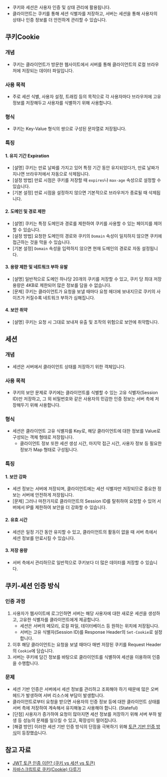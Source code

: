 - 쿠키와 세션은 사용자 인증 및 상태 관리에 활용됩니다. 
- 클라이언트는 쿠키를 통해 세션 식별자를 저장하고, 서버는 세션을 통해 사용자의 상태나 인증 정보를 더 안전하게 관리할 수 있습니다.

## 쿠키Cookie
### 개념
- 쿠키는 클라이언트가 방문한 웹사이트에서 서버를 통해 클라이언트의 로컬 브라우저에 저장되는 데이터 파일입니다.
### 사용 목적
- 주로 세션 식별, 사용자 설정, 트래킹 등의 목적으로 각 사용자마다 브라우저에 고유 정보를 저장해두고 사용자를 식별하기 위해 사용합니다.
### 형식
- 쿠키는 Key-Value 형식의 쌍으로 구성된 문자열로 저장됩니다.
### 특징
#### 1. 유지 기간 Expiration
- [설명] 쿠키는 만료 날짜를 가지고 있어 특정 기간 동안 유지되었다가, 만료 날짜가 지나면 브라우저에서 자동으로 삭제됩니다.
- [설정 방법] 만료 시점은 쿠키를 저장할 때 `expires`나 `max-age` 속성으로 설정할 수 있습니다.
- [기본 설정] 만료 시점을 설정하지 않으면 기본적으로 브라우저가 종료될 때 삭제됩니다.
#### 2. 도메인 및 경로 제한
- [설명] 쿠키는 특정 도메인과 경로를 제한하여 쿠키를 사용할 수 있는 페이지를 제어할 수 있습니다.
- [설정 방법] 요청한 도메인의 경로와 쿠키의 `Domain` 속성이 일치하지 않으면 쿠키에 접근하는 것을 막을 수 있습니다.
- [기본 설정] `Domain` 속성을 입력하지 않으면 현재 도메인의 경로로 자동 설정됩니다.
#### 3. 용량 제한 및 네트워크 부하 유발
- [설명] 일반적으로 도메인 하나당 20개의 쿠키를 저장할 수 있고, 쿠키 당 최대 저장 용량은 4KB로 제한되어 많은 정보를 담을 수 없습니다.
- [문제] 쿠키는 클라이언트가 요청을 보낼 때마다 요청 헤더에 보내지므로 쿠키의 사이즈가 커질수록 네트워크 부하가 심해집니다.
#### 4. 보안 취약
- [설명] 쿠키는 요청 시 그대로 보내져 유출 및 조작의 위험으로 보안에 취약합니다.

## 세션
### 개념
- 세션은 서버에서 클라이언트 상태를 저장하기 위한 객체입니다.
### 사용 목적
- 쿠키의 보안 문제로 쿠키에는 클라이언트를 식별할 수 있는 고유 식별자(Session ID)만 저장하고, 그 외 비밀번호와 같은 사용자의 민감한 인증 정보는 서버 측에 저장해두기 위해 사용합니다.
### 형식
- 세션은 클라이언트 고유 식별자를 Key로, 해당 클라이언트에 대한 정보를 Value로 구성되는 객체 형태로 저장됩니다.
	- 클라이언트 정보 또한 세션 생성 시간, 마지막 접근 시간, 사용자 정보 등 필요한 정보가 Map 형태로 구성됩니다.
### 특징
#### 1. 보안 강화
- 세션 정보는 서버에 저장되며, 클라이언트에는 세션 식별자만 저장되므로 중요한 정보는 서버에 안전하게 저장됩니다.
- [문제] 그러나 마찬가지로 클라이언트의 Session ID를 탈취하여 요청할 수 있어 서버에서 IP를 제한하여 보안을 더 강화할 수 있습니다.
#### 2. 유효 시간
- 세션은 일정 기간 동안 유지할 수 있고, 클라이언트의 활동이 없을 때 서버 측에서 세션 정보를 만료시킬 수 있습니다.
#### 3. 저장 용량
- 서버 측에서 관리하므로 일반적으로 쿠키보다 더 많은 데이터를 저장할 수 있습니다.

## 쿠키-세션 인증 방식
### 인증 과정
1. 사용자가 웹사이트에 로그인하면 서버는 해당 사용자에 대한 새로운 세션을 생성하고, 고유한 식별자를 클라이언트에게 제공합니다.
	- 세션은 서버의 메모리, 로컬 파일, 데이터베이스 등 원하는 위치에 저장됩니다.
	- 서버는 고유 식별자(Session ID)를 Response Header의 `Set-Cookie`로 설정합니다.
2. 이후 해당 클라이언트는 요청을 보낼 때마다 매번 저장된 쿠키를 Request Header의 `Cookie`에 담습니다.
3. 서버는 쿠키에 담긴 정보를 바탕으로 클라이언트를 식별하여 세션을 이용하여 인증을 수행합니다.
### 문제
- 세션 기반 인증은 서버에서 세션 정보를 관리하고 조회해야 하기 때문에 많은 오버헤드가 발생하여 서버 리소스에 부담이 발생합니다.
- 클라이언트로부터 요청을 받으면 사용자의 인증 정보 등에 대한 클라이언트 상태를 서버 측에 저장하여 계속해서 유지해놓고 사용해야 합니다. (Stateful)
- [단점] 사용자가 증가하여 요청이 많아지면 세션 정보를 저장하기 위해 서버 부하 발생 등 성능의 문제를 일으킬 수 있고, 확장성이 떨어집니다.
- [해결 방안] 이러한 세션 기반 인증 방식의 단점을 극복하기 위해 [토큰 기반 인증 방식]()이 등장했습니다.

## 참고 자료
- [JWT 토큰 인증 이란? (쿠키 vs 세션 vs 토큰)](https://inpa.tistory.com/entry/WEB-%F0%9F%93%9A-JWTjson-web-token-%EB%9E%80-%F0%9F%92%AF-%EC%A0%95%EB%A6%AC#recentEntries)
- [자바스크립트로 쿠키(Cookie) 다루기](https://inpa.tistory.com/entry/JS-%F0%9F%93%9A-%EC%BF%A0%ED%82%A4Cookie-%EB%8B%A4%EB%A3%A8%EA%B8%B0#%E2%91%A1_expires_%EC%86%8D%EC%84%B1)